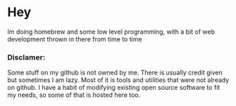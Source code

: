 # Hey

Im doing homebrew and some low level programming, with a bit of web development thrown in there from time to time

### Disclamer: 
Some stuff on my github is not owned by me. There is usually credit given but sometimes I am lazy. Most of it is tools and utilities that were not already on github. I have a habit of modifying existing open source software to fit my needs, so some of that is hosted here too. 



